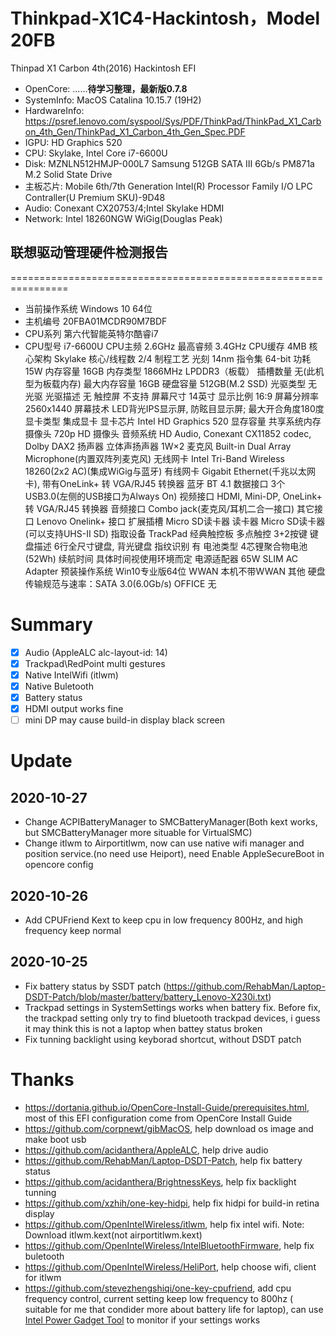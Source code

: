 # Thinkpad-X1C4-Hackintosh，Model 20FB
Thinpad X1 Carbon 4th(2016) Hackintosh EFI
- OpenCore: ......**待学习整理，最新版0.7.8**
- SystemInfo: MacOS Catalina 10.15.7 (19H2)
- HardwareInfo: https://psref.lenovo.com/syspool/Sys/PDF/ThinkPad/ThinkPad_X1_Carbon_4th_Gen/ThinkPad_X1_Carbon_4th_Gen_Spec.PDF
 - IGPU: HD Graphics 520
 - CPU: Skylake, Intel Core i7-6600U
 - Disk: MZNLN512HMJP-000L7 Samsung 512GB SATA III 6Gb/s PM871a M.2 Solid State Drive
 - 主板芯片: Mobile 6th/7th Generation Intel(R) Processor Family I/O LPC Contraller(U Premium SKU)-9D48
 - Audio: Conexant CX20753/4;Intel Skylake HDMI
 - Network: Intel 18260NGW WiGig(Douglas Peak)

## 联想驱动管理硬件检测报告
================================================================
- 当前操作系统		Windows 10 64位
- 主机编号		20FBA01MCDR90M7BDF
- CPU系列			第六代智能英特尔酷睿i7
- CPU型号			i7-6600U
CPU主频			2.6GHz
最高睿频		3.4GHz
CPU缓存			4MB
核心架构		Skylake
核心/线程数		2/4
制程工艺		光刻  14nm
指令集			64-bit
功耗			15W
内存容量		16GB
内存类型		1866MHz LPDDR3（板载）
插槽数量		无(此机型为板载内存)
最大内存容量		16GB
硬盘容量		512GB(M.2 SSD)
光驱类型		无光驱
光驱描述		无
触控屏			不支持
屏幕尺寸		14英寸
显示比例		16:9
屏幕分辨率		2560x1440
屏幕技术		LED背光IPS显示屏, 防眩目显示屏; 最大开合角度180度
显卡类型		集成显卡
显卡芯片		Intel HD Graphics 520
显存容量		共享系统内存
摄像头			720p HD 摄像头
音频系统		HD Audio, Conexant CX11852 codec, Dolby DAX2
扬声器			立体声扬声器 1W×2
麦克风			Built-in Dual Array Microphone(内置双阵列麦克风)
无线网卡		Intel Tri-Band Wireless 18260(2x2 AC)(集成WiGig与蓝牙)
有线网卡		Gigabit Ethernet(千兆以太网卡), 带有OneLink+ 转 VGA/RJ45 转换器
蓝牙			BT 4.1
数据接口		3个USB3.0(左侧的USB接口为Always On)
视频接口		HDMI, Mini-DP, OneLink+ 转 VGA/RJ45 转换器
音频接口		Combo jack(麦克风/耳机二合一接口)
其它接口		Lenovo Onelink+ 接口
扩展插槽		Micro SD读卡器
读卡器			Micro SD读卡器(可以支持UHS-II SD)
指取设备		TrackPad 经典触控板 多点触控 3+2按键
键盘描述		6行全尺寸键盘, 背光键盘
指纹识别		有
电池类型		4芯锂聚合物电池(52Wh)
续航时间		具体时间视使用环境而定
电源适配器		65W SLIM AC Adapter
预装操作系统		Win10专业版64位
WWAN			本机不带WWAN
其他			硬盘传输规范与速率：SATA 3.0(6.0Gb/s)
OFFICE			无


# Summary
- [x] Audio (AppleALC alc-layout-id: 14)
- [x] Trackpad\RedPoint multi gestures
- [x] Native IntelWifi (itlwm)
- [x] Native Buletooth
- [x] Battery status
- [X] HDMI output works fine
- [ ] mini DP may cause build-in display black screen

# Update
## 2020-10-27
- Change ACPIBatteryManager to SMCBatteryManager(Both kext works, but SMCBatteryManager more situable for VirtualSMC)
- Change itlwm to Airportitlwm, now can use native wifi manager and position service.(no need use Heiport), need Enable AppleSecureBoot in opencore config


## 2020-10-26
- Add CPUFriend Kext to keep cpu in low frequency 800Hz, and high frequency keep normal

## 2020-10-25
- Fix battery status by SSDT patch (https://github.com/RehabMan/Laptop-DSDT-Patch/blob/master/battery/battery_Lenovo-X230i.txt)
- Trackpad settings in SystemSettings works when battery fix. Before fix, the trackpad setting only try to find bluetooth trackpad devices, i guess it may think this is not a laptop when battey status broken
- Fix tunning backlight using keyborad shortcut, without DSDT patch

# Thanks
- https://dortania.github.io/OpenCore-Install-Guide/prerequisites.html, most of this EFI configuration come from OpenCore Install Guide
- https://github.com/corpnewt/gibMacOS, help download os image and make boot usb
- https://github.com/acidanthera/AppleALC, help drive audio 
- https://github.com/RehabMan/Laptop-DSDT-Patch, help fix battery status
- https://github.com/acidanthera/BrightnessKeys, help fix backlight tunning
- https://github.com/xzhih/one-key-hidpi, help fix hidpi for build-in retina display
- https://github.com/OpenIntelWireless/itlwm, help fix intel wifi. Note: Download itlwm.kext(not airportitlwm.kext)
- https://github.com/OpenIntelWireless/IntelBluetoothFirmware, help fix buletooth
- https://github.com/OpenIntelWireless/HeliPort, help choose wifi, client for itlwm
- https://github.com/stevezhengshiqi/one-key-cpufriend, add cpu frequency control, current setting keep low frequency to 800hz (
suitable for me that condider more about battery life for laptop),  can use [Intel Power Gadget Tool](https://software.intel.com/content/www/us/en/develop/articles/intel-power-gadget.html) to monitor if your settings works
